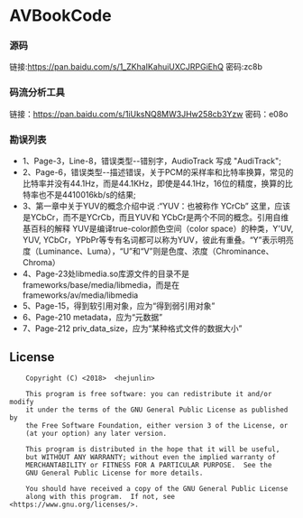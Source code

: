 # AVBookCode

### 源码

链接:https://pan.baidu.com/s/1_ZKhaIKahuiUXCJRPGiEhQ  密码:zc8b

### 码流分析工具

链接：https://pan.baidu.com/s/1iUksNQ8MW3JHw258cb3Yzw  密码：e08o 

### 勘误列表

- 1、Page-3，Line-8，错误类型--错别字，AudioTrack 写成 "AudiTrack";
- 2、Page-6，错误类型--描述错误，关于PCM的采样率和比特率换算，常见的比特率并没有44.1Hz，而是44.1KHz，即使是44.1Hz，16位的精度，换算的比特率也不是4410016kb/s的结果;
- 3、第一章中关于YUV的概念介绍中说 :“YUV：也被称作 YCrCb”
这里，应该是YCbCr，而不是YCrCb，而且YUV和 YCbCr是两个不同的概念。引用自维基百科的解释
YUV是编译true-color颜色空间（color space）的种类，Y'UV, YUV, YCbCr，YPbPr等专有名词都可以称为YUV，彼此有重叠。“Y”表示明亮度（Luminance、Luma），“U”和“V”则是色度、浓度（Chrominance、Chroma）
- 4、Page-23处libmedia.so库源文件的目录不是frameworks/base/media/libmedia，而是在frameworks/av/media/libmedia
- 5、Page-15，得到软引用对象，应为“得到弱引用对象”
- 6、Page-210 metadata，应为“元数据”
- 7、Page-212 priv_data_size，应为“某种格式文件的数据大小”

License
--------
```
    Copyright (C) <2018>  <hejunlin>

    This program is free software: you can redistribute it and/or modify
    it under the terms of the GNU General Public License as published by
    the Free Software Foundation, either version 3 of the License, or
    (at your option) any later version.

    This program is distributed in the hope that it will be useful,
    but WITHOUT ANY WARRANTY; without even the implied warranty of
    MERCHANTABILITY or FITNESS FOR A PARTICULAR PURPOSE.  See the
    GNU General Public License for more details.

    You should have received a copy of the GNU General Public License
    along with this program.  If not, see <https://www.gnu.org/licenses/>.
```
